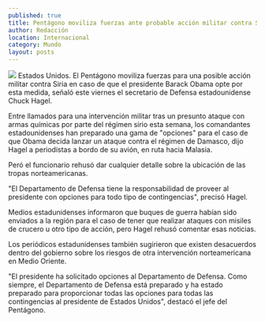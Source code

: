 ```yaml
---
published: true
title: Pentágono moviliza fuerzas ante probable acción militar contra Siria
author: Redacción
location: Internacional
category: Mundo
layout: posts
---
```


![](http://i.imgur.com/kG6Kcavm.jpg)
Estados Unidos. El Pentágono moviliza fuerzas para una posible acción militar contra Siria en caso de que el presidente Barack Obama opte por esta medida, señaló este viernes el secretario de Defensa estadounidense Chuck Hagel.

Entre llamados para una intervención militar tras un presunto ataque con armas químicas por parte del régimen sirio esta semana, los comandantes estadounidenses han preparado una gama de "opciones" para el caso de que Obama decida lanzar un ataque contra el régimen de Damasco, dijo Hagel a periodistas a bordo de su avión, en ruta hacia Malasia.

Peró el funcionario rehusó dar cualquier detalle sobre la ubicación de las tropas norteamericanas.

"El Departamento de Defensa tiene la responsabilidad de proveer al presidente con opciones para todo tipo de contingencias", precisó Hagel.

Medios estadunidenses informaron que buques de guerra habían sido enviados a la región para el caso de tener que realizar ataques con misiles de crucero u otro tipo de acción, pero Hagel rehusó comentar esas noticias.

Los periódicos estadunidenses también sugirieron que existen desacuerdos dentro del gobierno sobre los riesgos de otra intervención norteamericana en Medio Oriente.

"El presidente ha solicitado opciones al Departamento de Defensa. Como siempre, el Departamento de Defensa está preparado y ha estado preparado para proporcionar todas las opciones para todas las contingencias al presidente de Estados Unidos", destacó el jefe del Pentágono.
